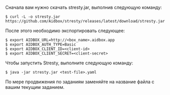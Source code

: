 
Сначала вам нужно скачать stresty.jar, выполнив следующую команду:
```
$ curl -L -o stresty.jar https://github.com/Aidbox/stresty/releases/latest/download/stresty.jar
```
После этого необходимо экспортировать следующее:
```
$ export AIDBOX_URL=http://<box_name>.aidbox.app 
$ export AIDBOX_AUTH_TYPE=Basic
$ export AIDBOX_CLIENT_ID=<client-id>
$ export AIDBOX_CLIENT_SECRET=<client-secret>
```
Чтобы запустить Stresty, выполните следующую команду: 
```
$ java -jar stresty.jar <test-file>.yaml
```
По мере продвижения по заданиям заменяйте <test-file> на название файла с вашим текущим заданием.
